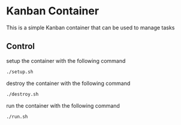 # Kanban Container
This is a simple Kanban container that can be used to manage tasks
## Control
setup the container with the following command
```bash
./setup.sh
```
destroy the container with the following command
```bash
./destroy.sh
```
run the container with the following command
```bash
./run.sh
```
